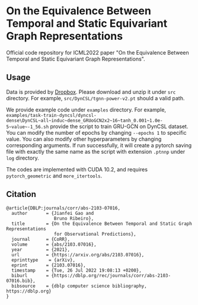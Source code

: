 # On the Equivalence Between Temporal and Static Equivariant Graph Representations

Official code repository for ICML2022 paper "On the Equivalence Between Temporal and Static Equivariant Graph Representations".

## Usage

Data is provided by [Dropbox](https://www.dropbox.com/s/yo74hwj7k8alpuj/ICML2022-Data-Submit.zip?dl=0).
Please download and unzip it under `src` directory.
For example, `src/DynCSL/tgnn-power-v2.pt` should a valid path.

We provide example code under `examples` directory.
For example, `examples/task-train-dyncsl/dyncsl-dense\DynCSL~all~induc~dense_GRUoGCN2x2~16~tanh_0.001~1.0e-5~value~-1_56.sh` provide the script to train GRU-GCN on DynCSL dataset.
You can modify the number of epochs by changing `--epochs 1` to specific value.
You can also modify other hyperparameters by changing corresponding arguments.
If run successfully, it will create a pytorch saving file with exactly the same name as the script with extension `.ptnnp` under `log` directory.

The codes are implemented with CUDA 10.2, and requires `pytorch_geometric` and `more_itertools`.



## Citation
```
@article{DBLP:journals/corr/abs-2103-07016,
  author       = {Jianfei Gao and
                  Bruno Ribeiro},
  title        = {On the Equivalence Between Temporal and Static Graph Representations
                  for Observational Predictions},
  journal      = {CoRR},
  volume       = {abs/2103.07016},
  year         = {2021},
  url          = {https://arxiv.org/abs/2103.07016},
  eprinttype    = {arXiv},
  eprint       = {2103.07016},
  timestamp    = {Tue, 26 Jul 2022 19:08:13 +0200},
  biburl       = {https://dblp.org/rec/journals/corr/abs-2103-07016.bib},
  bibsource    = {dblp computer science bibliography, https://dblp.org}
}

```